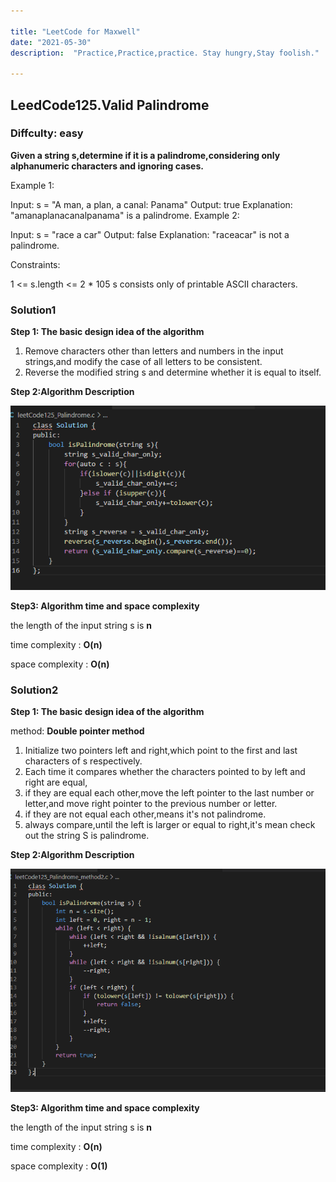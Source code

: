 ```yaml
---

title: "LeetCode for Maxwell"
date: "2021-05-30"
description:  "Practice,Practice,practice. Stay hungry,Stay foolish."

---
```


## LeedCode125.Valid Palindrome

### Diffculty: easy

**Given a string s,determine if it is a palindrome,considering only alphanumeric characters and ignoring cases.**

Example 1:

Input: s = "A man, a plan, a canal: Panama"
Output: true
Explanation: "amanaplanacanalpanama" is a palindrome.
Example 2:

Input: s = "race a car"
Output: false
Explanation: "raceacar" is not a palindrome.

Constraints:

1 <= s.length <= 2 * 105
s consists only of printable ASCII characters.

### Solution1

**Step 1: The basic design idea of the algorithm**

1. Remove characters other than letters and numbers in the input strings,and modify the case of all letters to be consistent.
2. Reverse the modified string s and determine whether it is equal to itself.

**Step 2:Algorithm Description**

![method1](./palindrome_method1.PNG)



**Step3: Algorithm time and space complexity**

the length of the input string s is **n**

time complexity : **O(n)**

space complexity :  **O(n)**



### Solution2

**Step 1: The basic design idea of the algorithm**

method: **Double pointer method**

1. Initialize two pointers left and right,which point to the first and last characters of s respectively.
2. Each time it compares whether the characters pointed to by left  and right are equal,
3. if they are equal each other,move the left pointer to the last number or letter,and move right pointer to the previous number or letter.
4. if they are not equal each other,means it's not palindrome.
5. always compare,until the left is larger or equal to right,it's mean check out the string S is palindrome.

**Step 2:Algorithm Description**

![method1](./palindrome_method2.PNG)



**Step3: Algorithm time and space complexity**

the length of the input string s is **n**

time complexity : **O(n)**

space complexity :  **O(1)**

